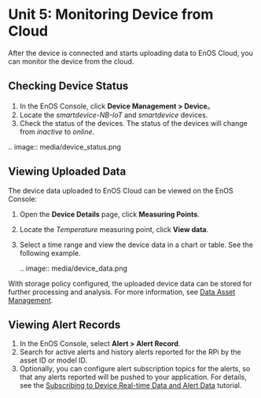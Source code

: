 # Unit 5: Monitoring Device from Cloud

After the device is connected and starts uploading data to EnOS Cloud, you can monitor the device from the cloud.

## Checking Device Status

1. In the EnOS Console, click **Device Management > Device**。
2. Locate the *smartdevice-NB-IoT* and *smartdevice* devices.
3. Check the status of the devices. The status of the devices will change from *inactive* to *online*.

.. image:: media/device_status.png

## Viewing Uploaded Data

The device data uploaded to EnOS Cloud can be viewed on the EnOS Console:  

1. Open the **Device Details** page, click **Measuring Points**.

2. Locate the *Temperature* measuring point, click **View data**.

3. Select a time range and view the device data in a chart or table. See the following example.

   .. image:: media/device_data.png

With storage policy configured, the uploaded device data can be stored for further processing and analysis. For more information, see [Data Asset Management](/docs/data-asset/en/latest/data_asset_overview).

## Viewing Alert Records

1. In the EnOS Console, select **Alert > Alert Record**.
2. Search for active alerts and history alerts reported for the RPi by the asset ID or model ID.
3. Optionally, you can configure alert subscription topics for the alerts, so that any alerts reported will be pushed to your application. For details, see the [Subscribing to Device Real-time Data and Alert Data](/docs/data-asset/en/latest/tutorial/subscribing_to_device_data/index.html) tutorial.
